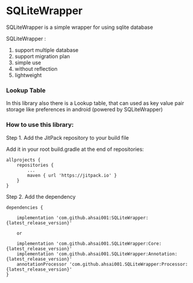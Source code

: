 # SQLiteWrapper
SQLiteWrapper is a simple wrapper for using sqlite database

SQLiteWrapper : 
1. support multiple database
1. support migration plan
1. simple use
1. without reflection
1. lightweight
 
### Lookup Table
In this library also there is a Lookup table, that can used as key value pair storage like preferences in android (powered by SQLiteWrapper)
    
    
### How to use this library:

Step 1. Add the JitPack repository to your build file

Add it in your root build.gradle at the end of repositories:

	allprojects {
		repositories {
			...
			maven { url 'https://jitpack.io' }
		}
	}

Step 2. Add the dependency

	dependencies {
	
		implementation 'com.github.ahsai001:SQLiteWrapper:{latest_release_version}'
		
		or 
		
		implementation 'com.github.ahsai001.SQLiteWrapper:Core:{latest_release_version}'
    	implementation 'com.github.ahsai001.SQLiteWrapper:Annotation:{latest_release_version}'
    	annotationProcessor 'com.github.ahsai001.SQLiteWrapper:Processor:{latest_release_version}'
	}
